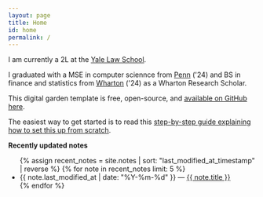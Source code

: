 ```yaml
---
layout: page
title: Home
id: home
permalink: /
---
```


I am currently a 2L at the [Yale Law School](https://law.yale.edu/). 

I graduated with a MSE in computer sciennce from [Penn](https://www.upenn.edu/) ('24) and BS in finance and statistics from [Wharton](https://www.wharton.upenn.edu/) ('24) as a Wharton Research Scholar. 

This digital garden template is free, open-source, and [available on GitHub here](https://github.com/maximevaillancourt/digital-garden-jekyll-template).

The easiest way to get started is to read this [step-by-step guide explaining how to set this up from scratch](https://maximevaillancourt.com/blog/setting-up-your-own-digital-garden-with-jekyll).

<strong>Recently updated notes</strong>

<ul>
  {% assign recent_notes = site.notes | sort: "last_modified_at_timestamp" | reverse %}
  {% for note in recent_notes limit: 5 %}
    <li>
      {{ note.last_modified_at | date: "%Y-%m-%d" }} — <a class="internal-link" href="{{ site.baseurl }}{{ note.url }}">{{ note.title }}</a>
    </li>
  {% endfor %}
</ul>

<style>
  .wrapper {
    max-width: 46em;
  }
</style>
